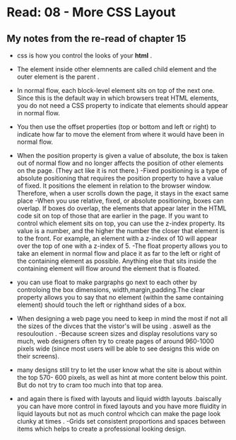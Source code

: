 # Read: 08 - More CSS Layout
## My notes from the re-read of chapter 15 
- css is how you control the looks of your **html** .
- The element inside other elemnents are called child element and the outer element is the parent .
- In normal flow, each block-level element sits on top of the next
one. Since this is the default
way in which browsers treat
HTML elements, you do not
need a CSS property to indicate
that elements should appear
in normal flow.
- You then use the offset 
properties (top or bottom and
left or right) to indicate how
far to move the element from
where it would have been in
normal flow.
- When the position property
is given a value of absolute,
the box is taken out of normal
flow and no longer affects the
position of other elements on
the page. (They act like it is not
there.) 
-Fixed positioning is a type
of absolute positioning that
requires the position property
to have a value of fixed.
It positions the element in
relation to the browser window.
Therefore, when a user scrolls
down the page, it stays in the
exact same place
-When you use relative, fixed, or
absolute positioning, boxes can
overlap. If boxes do overlap, the
elements that appear later in the
HTML code sit on top of those
that are earlier in the page.
If you want to control which
element sits on top, you can use
the z-index property. Its value
is a number, and the higher the
number the closer that element
is to the front. For example, an
element with a z-index of 10
will appear over the top of one
with a z-index of 5.
-The float property allows you
to take an element in normal
flow and place it as far to the
left or right of the containing
element as possible.
Anything else that sits inside
the containing element will
flow around the element that is
floated.
- you can use float to make pargraphs go next to each other by controloing the box dimensions,
width,margin,padding.The clear property allows you to say that no element (within
the same containing element) should touch the left or righthand sides of a box.

- When designing a web page you need to keep in mind the most if not all the sizes of the divces that the vistor's will be using . aswell as the resouloution .
-Because screen sizes and display resolutions vary so much, web
designers often try to create pages of around 960-1000 pixels wide
(since most users will be able to see designs this wide on their screens).
- many designs still try to let the user know what the site is about within the top 570-
600 pixels, as well as hint at more content below this point.
But do not try to cram too much into that top area.
-  and again there is fixed with layouts and liquid width layouts .baiscally you can have more control in fixed layouts  and you have more fluidity in liquid layouts but not as much control whcich can make the page look clunky at times .
-Grids set consistent proportions
and spaces between items which
helps to create a professional
looking design. 
